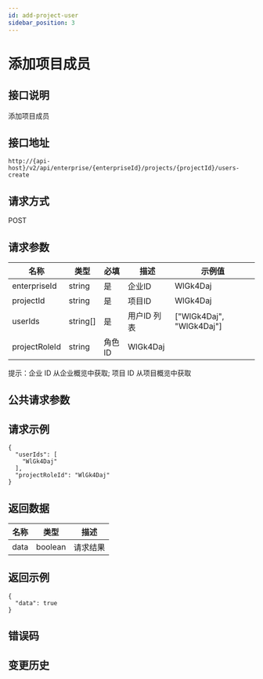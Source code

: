 ```yaml
---
id: add-project-user
sidebar_position: 3
---
```


# 添加项目成员

## 接口说明

添加项目成员

## 接口地址

```
http://{api-host}/v2/api/enterprise/{enterpriseId}/projects/{projectId}/users-create
```

## 请求方式

POST

## 请求参数

| 名称 | 类型 | 必填 | 描述 | 示例值 |
| ---- | ---- | ---- | ---- | ------ |
| enterpriseId | string | 是 | 企业ID | WlGk4Daj |
| projectId | string | 是 | 项目ID | WlGk4Daj |
| userIds | string[] | 是 | 用户ID 列表 | ["WlGk4Daj", "WlGk4Daj"] |
| projectRoleId | string | 角色ID | WlGk4Daj |

提示：企业 ID 从企业概览中获取; 项目 ID 从项目概览中获取

## 公共请求参数

<!-- [公共请求参数](../../open-api#公共请求参数) -->

## 请求示例

```
{
  "userIds": [
    "WlGk4Daj"
  ],
  "projectRoleId": "WlGk4Daj"
}
```


## 返回数据

| 名称 | 类型   | 描述     |
| ---- | ------ | -------- |
| data   | boolean | 请求结果 |

## 返回示例

```
{
  "data": true
}
```

## 错误码

## 变更历史
